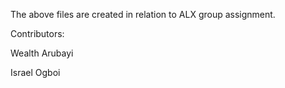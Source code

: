 The above files are created in relation to ALX group assignment.

Contributors:

Wealth Arubayi

Israel Ogboi
